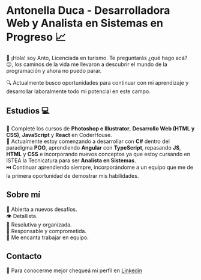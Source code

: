 # Antonella Duca - Desarrolladora Web y Analista en Sistemas en Progreso :chart_with_upwards_trend: 
👋 ¡Hola! soy Anto, Licenciada en turismo. Te preguntarás ¿qué hago acá? :confused:, los caminos de la vida me llevaron a descubrir el mundo de la programación y ahora no puedo parar.

:mag: Actualmente busco oportunidades para continuar con mi aprendizaje y desarrollar laboralmente todo mi potencial en este campo.

## Estudios :computer:
:pushpin: Completé los cursos de **Photoshop e Illustrator**, **Desarrollo Web (HTML y CSS)**, **JavaScript** y **React** en CoderHouse.<br>
:pushpin: Actualmente estoy comenzando a desarrollar con **C#** dentro del paradigma **POO**, aprendiendo **Angular** con **TypeScript**, repasando **JS**, **HTML** y **CSS** e incorporando nuevos conceptos ya que estoy cursando en ISTEA la Tecnicatura para ser **Analista en Sistemas**.<br>
:next_track_button: Continuar aprendiendo siempre, incorporándome a un equipo que me de la primera oportunidad de demostrar mis habilidades.

## Sobre mí
:muscle: Abierta a nuevos desafíos.<br>
:eye: Detallista.<br>
:jigsaw: Resolutiva y organizada.<br>
:1st_place_medal: Responsable y comprometida. <br>
:heart_decoration: Me encanta trabajar en equipo.

## Contacto
:incoming_envelope: Para conocerme mejor chequeá mi perfil en [Linkedin](https://www.linkedin.com/in/antonella-duca/)

<!---
anto-duca/anto-duca is a special ✨ repository because its `README.md` (this file) appears on your GitHub profile.
You can click the Preview link to take a look at your changes.
--->
